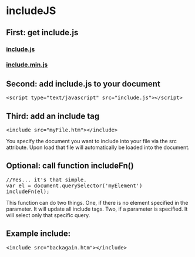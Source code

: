 includeJS
=========

<h2>First: get include.js</h2>
<h3><a href="include.js">include.js</a></h3>
<h3><a href="include.min.js">include.min.js</a></h3>
<h2>Second: add include.js to your document</h2>
<pre class="1">
&#60;script type="text/javascript" src="include.js"&#62;&#60;/script&#62;
</pre>	
<h2>Third: add an include tag</h2>
<pre class="1">
&#60;include src="myFile.htm"&#62;&#60;/include&#62;
</pre>	
<p>You specify the document you want to include into your file via the src attribute. Upon load that file will automatically be loaded into the document.</p>
<h2>Optional: call function includeFn()</h2>
<pre class="2">
//Yes... it's that simple.
var el = document.querySelector('myElement')
includeFn(el);
</pre>
<p>This function can do two things. One, if there is no element specified in the parameter. It will update all include tags.
Two, if a parameter is specified. It will select only that specific query.</p>
<h2>Example include:</h2>
<pre class="1">
&#60;include src="backagain.htm"&#62;&#60;/include&#62;
</pre>	
